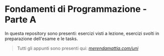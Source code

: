 # Fondamenti di Programmazione - Parte A
In questa repository sono presenti: esercizi visti a lezione, esercizi svolti in preparazione dell'esame e le tasks.
> Tutti gli appunti sono presenti qui: [_merendamattia.com/uni_](https://www.merendamattia.com/uni.html)  
